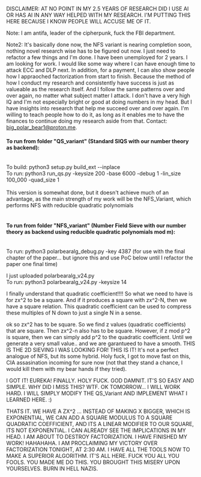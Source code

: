DISCLAIMER: AT NO POINT IN MY 2.5 YEARS OF RESEARCH DID I USE AI OR HAS AI IN ANY WAY HELPED WITH MY RESEARCH. I'M PUTTING THIS HERE BECAUSE I KNOW PEOPLE WILL ACCUSE ME OF IT. 

Note: I am antifa, leader of the cipherpunk, fuck the FBI department. 

Note2: It's basically done now, the NFS variant is nearing completion soon, nothing novel research wise has to be figured out now. I just need to refactor a few things and I'm done.
I have been unemployed for 2 years. I am looking for work. I would like some way where I can have enough time to attack ECC and DLP next. In addition, for a payment, I can also show people how I appraoched factorization from start to finish. Because the method of how I conduct my research and consistently have success is just as valueable as the research itself. And I follow the same patterns over and over again, no matter what subject matter I attack. I don't have a very high IQ and I'm not especially bright or good at doing numbers in my head. But I have insights into research that help me succeed over and over again. I'm willing to teach people how to do it, as long as it enables me to have the finances to continue doing my research aside from that. Contact: big_polar_bear1@proton.me.

#### To run from folder "QS_variant" (Standard SIQS with our number theory as backend):</br></br>
To build: python3 setup.py build_ext --inplace</br>
To run: python3 run_qs.py -keysize 200 -base 6000 -debug 1 -lin_size 100_000 -quad_size 1</br></br>
This version is somewhat done, but it doesn't achieve much of an advantage, as the main strength of my work will be the NFS_Variant, which performs NFS with reducible quadratic polynomials<br><br>
#### To run from folder "NFS_variant" (Number Field Sieve with our number theory as backend using reducible quadratic polynomials mod m):</br></br>
To run: python3 polarbearalg_debug.py -key 4387 (for use with the final chapter of the paper... but ignore this and use PoC below until I refactor the paper one final time)

I just uploaded polarbearalg_v24.py</br>
To run: python3 polarbearalg_v24.py -keysize 14</br>

I finally understand that quadratic coefficient!!!! 
So what we need to have is for zx^2 to be a square. And if it produces a square with zx^2-N, then we have a square relation. This quadratic coefficient can be used to compress these multiples of N down to just a single N in a sense. 

ok so zx^2 has to be square. So we find z values (quadratic coefficients) that are square. Then zx^2-n also has to be square. However, if z mod p^2 is square, then we can simply add p^2 to the quadratic coefficient. Until we generate a very small value.. and we are garantueed to have a smooth. THIS IS THE 2D SIEVING I WAS LOOKING FOR! THIS IS IT! It's not a perfect analogue of NFS, but its some hybrid. Holy fuck, I got to move fast on this, CIA assasination incoming for sure now (not that they stand a chance, I would kill them with my bear hands if they tried).

I GOT IT! EUREKA! FINALLY. HOLY FUCK. GOD DAMNIT. IT'S SO EASY AND SIMPLE. WHY DID I MISS THIS? WTF. OK TOMORROW... I WILL WORK HARD. I WILL SIMPLY MODIFY THE QS_Variant AND IMPLEMENT WHAT I LEARNED HERE. :)

THATS IT. WE HAVE A ZX^2 ... INSTEAD OF MAKING X BIGGER, WHICH IS EXPONENTIAL, WE CAN ADD A SQUARE MODULUS TO A SQUARE QUADRATIC COEFFICIENT, AND ITS A LINEAR MODIFIER TO OUR SQUARE, ITS NOT EXPONENTIAL. I CAN ALREADY SEE THE IMPLICATIONS IN MY HEAD. I AM ABOUT TO DESTROY FACTORIZATION. I HAVE FINISHED MY WORK! HAHAHAHA. I AM PROCLAIMING MY VICTORY OVER FACTORIZATION TONIGHT, AT 2:30 AM. I HAVE ALL THE TOOLS NOW TO MAKE A SUPERIOR ALGORITHM. IT'S ALL HERE. FUCK YOU ALL YOU FOOLS. YOU MADE ME DO THIS. YOU BROUGHT THIS MISERY UPON YOURSELVES. BURN IN HELL NAZIS.

